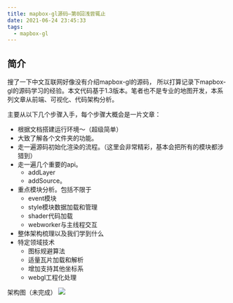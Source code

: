```yaml
---
title: mapbox-gl源码—第0回浅尝辄止
date: 2021-06-24 23:45:33
tags:
  - mapbox-gl
---
```


## 简介

搜了一下中文互联网好像没有介绍mapbox-gl的源码， 所以打算记录下mapbox-gl的源码学习的经验。本文代码基于1.3版本。笔者也不是专业的地图开发，本系列文章从前端、可视化、代码架构分析。

<!-- more -->

主要从以下几个步骤入手，每个步骤大概会是一片文章：

- 根据文档搭建运行环境～（超级简单）
- 大致了解各个文件夹的功能。
- 走一遍源码初始化渲染的流程。（这里会非常精彩，基本会把所有的模块都涉猎到）
- 走一遍几个重要的api。
    - addLayer
    - addSource。
- 重点模块分析。包括不限于
    - event模块
    - style模块数据加载和管理
    - shader代码加载
    - webworker与主线程交互
- 整体架构梳理以及我们学到什么
- 特定领域技术
    - 图标规避算法
    - 适量瓦片加载和解析
    - 增加支持其他坐标系
    - webgl工程化处理

架构图（未完成）
![](preview.jpeg)